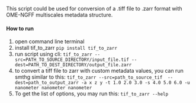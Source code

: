 This script could be used for conversion of a .tiff file to .zarr format with OME-NGFF multiscales metadata structure.
#### How to run
1. open command line terminal
2. install tif_to_zarr
    ``pip install tif_to_zarr``
5. run script using cli:
    ``tif_to_zarr --src=PATH_TO_SOURCE_DIRECTORY/input_file.tif --dest=PATH_TO_DEST_DIRECTORY/output_file.zarr``
6. to convert a tiff file to zarr with custom metadata values, you can run smthg similar to this:
``tif_to_zarr --src=path_to_source_tif  --dest=path_to_output_zarr -a x z y -t 1.0 2.0 3.0 -s 4.0 5.0 6.0 -u nanometer nanometer nanometer``
7. To get the list of options, you may run this:
``tif_to_zarr --help``
